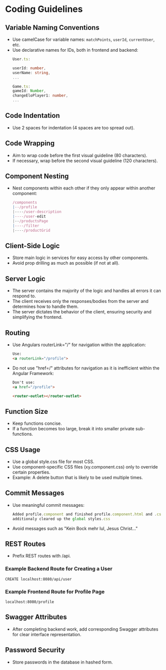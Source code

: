 # Coding Guidelines

## Variable Naming Conventions

- Use camelCase for variable names: `matchPoints`, `userId`, `currentUser`, etc.
- Use declarative names for IDs, both in frontend and backend:
  ```typescript
  User.ts:
  
  userId: number,
  userName: string,
  ...
  
  Game.ts:
  gameId: Number,
  changeEloPlayer1: number,
  ...

## Code Indentation

- Use 2 spaces for indentation (4 spaces are too spread out).

## Code Wrapping

- Aim to wrap code before the first visual guideline (80 characters).
- If necessary, wrap before the second visual guideline (120 characters).

## Component Nesting

- Nest components within each other if they only appear within another component:

    ```typescript
    /components
    |--/profile
    |----/user-description
    |----/user-edit
    |--/productsPage
    |----/filter
    |----/productGrid

## Client-Side Logic

- Store main logic in services for easy access by other components.
- Avoid prop drilling as much as possible (if not at all).

## Server Logic

- The server contains the majority of the logic and handles all errors it can respond to.
- The client receives only the responses/bodies from the server and determines how to handle them.
- The server dictates the behavior of the client, ensuring security and simplifying the frontend.

## Routing

- Use Angulars routerLink="/" for navigation within the application:
  ```html
  Use:
  <a routerLink="/profile">

- Do not use "href=/" attributes for navigation as it is inefficient within the Angular Framework:
  ```html
  Don't use:
  <a href="/profile">
  
  <router-outlet></router-outlet>

## Function Size

- Keep functions concise.
- If a function becomes too large, break it into smaller private sub-functions.

## CSS Usage

- Use a global style.css file for most CSS.
- Use component-specific CSS files (xy.component.css) only to override certain properties.
- Example: A delete button that is likely to be used multiple times.

## Commit Messages

- Use meaningful commit messages:
    ```typescript
  Added profile.component and finished profile.component.html and .css
  additionaly cleared up the global styles.css 

- Avoid messages such as "Kein Bock mehr lul, Jesus Christ..."

## REST Routes

- Prefix REST routes with /api.

### Example Backend Route for Creating a User
    CREATE localhost:8080/api/user

### Example Frontend Route for Profile Page

    localhost:8080/profile

## Swagger Attributes

- After completing backend work, add corresponding Swagger attributes for clear interface representation.

## Password Security

- Store passwords in the database in hashed form.






